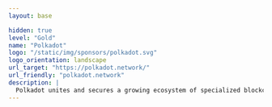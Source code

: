 ```yaml
---
layout: base

hidden: true
level: "Gold"
name: "Polkadot"
logo: "/static/img/sponsors/polkadot.svg"
logo_orientation: landscape
url_target: "https://polkadot.network/"
url_friendly: "polkadot.network"
description: |
  Polkadot unites and secures a growing ecosystem of specialized blockchains called parachains. Apps and services on Polkadot can securely communicate across chains, forming the basis for a truly interoperable decentralized web.
---
```

